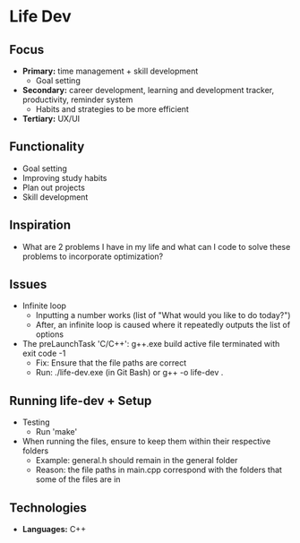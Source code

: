 # Life Dev
## Focus
- **Primary:** time management + skill development
  - Goal setting
- **Secondary:** career development, learning and development tracker, productivity, reminder system
  - Habits and strategies to be more efficient
- **Tertiary:** UX/UI

## Functionality
- Goal setting
- Improving study habits
- Plan out projects
- Skill development

## Inspiration
- What are 2 problems I have in my life and what can I code to solve these problems to incorporate optimization?

## Issues
- Infinite loop
  - Inputting a number works (list of "What would you like to do today?")
  - After, an infinite loop is caused where it repeatedly outputs the list of options
- The preLaunchTask 'C/C++': g++.exe build active file terminated with exit code -1
    - Fix: Ensure that the file paths are correct
    - Run: ./life-dev.exe (in Git Bash) or g++ -o life-dev .
    
## Running life-dev + Setup
- Testing
  - Run 'make'
- When running the files, ensure to keep them within their respective folders
    - Example: general.h should remain in the general folder
    - Reason: the file paths in main.cpp correspond with the folders that some of the files are in

## Technologies
- **Languages:** C++